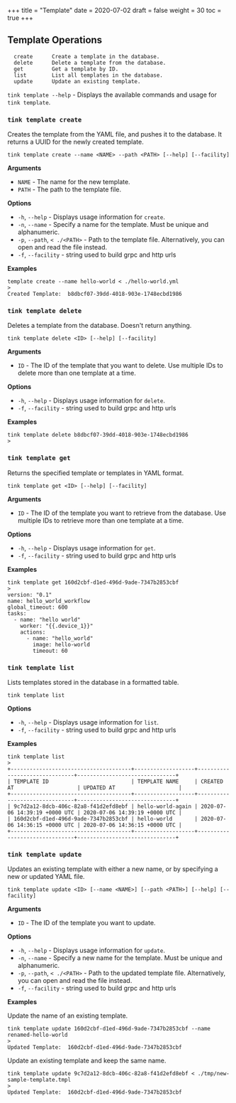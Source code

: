 +++
title = "Template"
date = 2020-07-02
draft = false
weight = 30
toc = true
+++

## Template Operations

```
  create      Create a template in the database.
  delete      Delete a template from the database.
  get         Get a template by ID.
  list        List all templates in the database.
  update      Update an existing template.
```

`tink template --help` - Displays the available commands and usage for `tink template`.

### `tink template create`

Creates the template from the YAML file, and pushes it to the database. It returns a UUID for the newly created template.

```
tink template create --name <NAME> --path <PATH> [--help] [--facility]
```

**Arguments**

- `NAME` - The name for the new template.
- `PATH` - The path to the template file.

**Options**

- `-h`, `--help` - Displays usage information for `create`.
- `-n`, `--name` - Specify a name for the template. Must be unique and alphanumeric.
- `-p`, `--path`, `< ./<PATH>` - Path to the template file. Alternatively, you can open and read the file instead.
- `-f`, `--facility` - string used to build grpc and http urls

**Examples**

```
template create --name hello-world < ./hello-world.yml
>
Created Template:  b8dbcf07-39dd-4018-903e-1748ecbd1986
```

### `tink template delete`

Deletes a template from the database. Doesn't return anything.

```
tink template delete <ID> [--help] [--facility]
```

**Arguments**

- `ID` - The ID of the template that you want to delete. Use multiple IDs to delete more than one template at a time.

**Options**

- `-h`, `--help` - Displays usage information for `delete`.
- `-f`, `--facility` - string used to build grpc and http urls

**Examples**

```
tink template delete b8dbcf07-39dd-4018-903e-1748ecbd1986
>

```

### `tink template get`

Returns the specified template or templates in YAML format.

```
tink template get <ID> [--help] [--facility]
```

**Arguments**

- `ID` - The ID of the template you want to retrieve from the database. Use multiple IDs to retrieve more than one template at a time.

**Options**

- `-h`, `--help` - Displays usage information for `get`.
- `-f`, `--facility` - string used to build grpc and http urls

**Examples**

```
tink template get 160d2cbf-d1ed-496d-9ade-7347b2853cbf
>
version: "0.1"
name: hello_world_workflow
global_timeout: 600
tasks:
  - name: "hello world"
    worker: "{{.device_1}}"
    actions:
      - name: "hello_world"
        image: hello-world
        timeout: 60
```

### `tink template list`

Lists templates stored in the database in a formatted table.

```
tink template list
```

**Options**

- `-h`, `--help` - Displays usage information for `list`.
- `-f`, `--facility` - string used to build grpc and http urls

**Examples**

```
tink template list
>
+--------------------------------------+-------------------+-------------------------------+-------------------------------+
| TEMPLATE ID                          | TEMPLATE NAME     | CREATED AT                    | UPDATED AT                    |
+--------------------------------------+-------------------+-------------------------------+-------------------------------+
| 9c7d2a12-8dcb-406c-82a8-f41d2efd8ebf | hello-world-again | 2020-07-06 14:39:19 +0000 UTC | 2020-07-06 14:39:19 +0000 UTC |
| 160d2cbf-d1ed-496d-9ade-7347b2853cbf | hello-world       | 2020-07-06 14:36:15 +0000 UTC | 2020-07-06 14:36:15 +0000 UTC |
+--------------------------------------+-------------------+-------------------------------+-------------------------------+
```

### `tink template update`

Updates an existing template with either a new name, or by specifying a new or updated YAML file.

```
tink template update <ID> [--name <NAME>] [--path <PATH>] [--help] [--facility]
```

**Arguments**

- `ID` - The ID of the template you want to update.

**Options**

- `-h`, `--help` - Displays usage information for `update`.
- `-n`, `--name` - Specify a new name for the template. Must be unique and alphanumeric.
- `-p`, `--path`, `< ./<PATH>` - Path to the updated template file. Alternatively, you can open and read the file instead.
- `-f`, `--facility` - string used to build grpc and http urls

**Examples**

Update the name of an existing template.

```
tink template update 160d2cbf-d1ed-496d-9ade-7347b2853cbf --name renamed-hello-world
>
Updated Template:  160d2cbf-d1ed-496d-9ade-7347b2853cbf
```

Update an existing template and keep the same name.

```
tink template update 9c7d2a12-8dcb-406c-82a8-f41d2efd8ebf < ./tmp/new-sample-template.tmpl
>
Updated Template:  160d2cbf-d1ed-496d-9ade-7347b2853cbf
```
